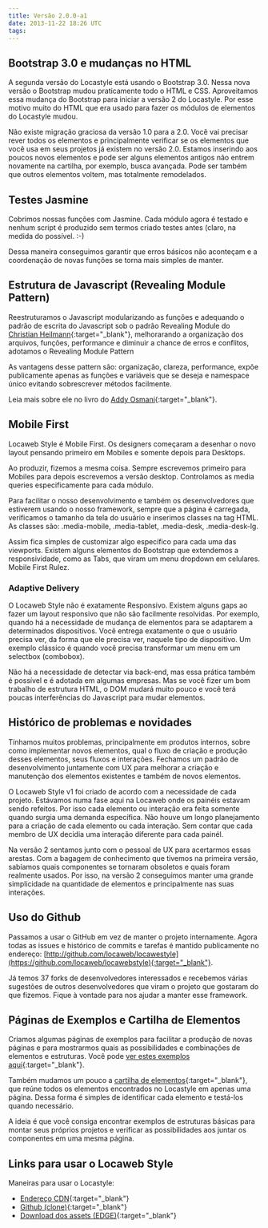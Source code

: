 ```yaml
---
title: Versão 2.0.0-a1
date: 2013-11-22 18:26 UTC
tags:
---
```


## Bootstrap 3.0 e mudanças no HTML
A segunda versão do Locastyle está usando o Bootstrap 3.0. Nessa nova versão o Bootstrap mudou praticamente todo o HTML e CSS.
Aproveitamos essa mudança do Bootstrap para iniciar a versão 2 do Locastyle. Por esse motivo muito do HTML que era usado para fazer os módulos de elementos do Locastyle mudou.

Não existe migração graciosa da versão 1.0 para a 2.0. Você vai precisar rever todos os elementos e principalmente verificar se os elementos que você usa em seus projetos já existem no versão 2.0. Estamos inserindo aos poucos novos elementos e pode ser alguns elementos antigos não entrem novamente na cartilha, por exemplo, busca avançada. Pode ser também que outros elementos voltem, mas totalmente remodelados.

## Testes Jasmine
Cobrimos nossas funções com Jasmine.
Cada módulo agora é testado e nenhum script é produzido sem termos criado testes antes (claro, na medida do possível. :-)

Dessa maneira conseguimos garantir que erros básicos não aconteçam e a coordenação de novas funções se torna mais simples de manter.

## Estrutura de Javascript (Revealing Module Pattern)
Reestruturamos o Javascript modularizando as funções e adequando o padrão de escrita do Javascript sob o padrão Revealing Module do [Christian Heilmann](http://christianheilmann.com){:target="_blank"}, melhorarando a organização dos arquivos, funções, performance e diminuir a chance de erros e conflitos, adotamos o Revealing Module Pattern

As vantagens desse pattern são: organização, clareza, performance, expõe publicamente apenas as funções e variáveis que se deseja e namespace único evitando sobrescrever métodos facilmente.

Leia mais sobre ele no livro do [Addy Osmani](http://addyosmani.com/resources/essentialjsdesignpatterns/book/#revealingmodulepatternjavascript){:target="_blank"}.

## Mobile First
Locaweb Style é Mobile First. Os designers começaram a desenhar o novo layout pensando primeiro em Mobiles e somente depois para Desktops.

Ao produzir, fizemos a mesma coisa. Sempre escrevemos primeiro para Mobiles para depois escrevemos a versão desktop. Controlamos as media queries especificamente para cada módulo.

Para facilitar o nosso desenvolvimento e também os desenvolvedores que estiverem usando o nosso framework, sempre que a página é carregada, verificamos o tamanho da tela do usuário e inserimos classes na tag HTML. As classes são: .media-mobile, .media-tablet, .media-desk, .media-desk-lg.

Assim fica simples de customizar algo específico para cada uma das viewports.
Existem alguns elementos do Bootstrap que extendemos a responsividade, como as Tabs, que viram um menu dropdown em celulares. Mobile First Rulez.

### Adaptive Delivery
O Locaweb Style não é exatamente Responsivo. Existem alguns gaps ao fazer um layout responsivo que não são facilmente resolvidas. Por exemplo, quando há a necessidade de mudança de elementos para se adaptarem a determinados dispositivos. Você entrega exatamente o que o usuário precisa ver, da forma que ele precisa ver, naquele tipo de dispositivo.
Um exemplo clássico é quando você precisa transformar um menu em um selectbox (combobox).

Não há a necessidade de detectar via back-end, mas essa prática também é possível e é adotada em algumas empresas. Mas se você fizer um bom trabalho de estrutura HTML, o DOM mudará muito pouco e você terá poucas interferências do Javascript para mudar elementos.

## Histórico de problemas e novidades
Tínhamos muitos problemas, principalmente em produtos internos, sobre como implementar novos elementos, qual o fluxo de criação e produção desses elementos, seus fluxos e interações. Fechamos um padrão de desenvolvimento juntamente com UX para melhorar a criação e manutenção dos elementos existentes e também de novos elementos.

O Locaweb Style v1 foi criado de acordo com a necessidade de cada projeto. Estávamos numa fase aqui na Locaweb onde os painéis estavam sendo refeitos. Por isso cada elemento ou interação era feita somente quando surgia uma demanda específica. Não houve um longo planejamento para a criação de cada elemento ou cada interação. Sem contar que cada membro de UX decidia uma interação diferente para cada painél.

Na versão 2 sentamos junto com o pessoal de UX para acertarmos essas arestas. Com a bagagem de conhecimento que tivemos na primeira versão, sabíamos quais componentes se tornaram obsoletos e quais foram realmente usados. Por isso, na versão 2 conseguimos manter uma grande simplicidade na quantidade de elementos e principalmente nas suas interações.

## Uso do Github
Passamos a usar o GitHub em vez de manter o projeto internamente. Agora todas as issues e histórico de commits e tarefas é mantido publicamente no endereço: [http://github.com/locaweb/locawestyle](https://github.com/locaweb/locawebstyle){:target="_blank"}.

Já temos 37 forks de desenvolvedores interessados e recebemos várias sugestões de outros desenvolvedores que viram o projeto que gostaram do que fizemos. Fique à vontade para nos ajudar a manter esse framework.

## Páginas de Exemplos e Cartilha de Elementos
Criamos algumas páginas de exemplos para facilitar a produção de novas páginas e para mostrarmos quais as possibilidades e combinações de elementos e estruturas. Você pode [ver estes exemplos aqui](http://locaweb.github.io/locawebstyle/manual/exemplos){:target="_blank"}.

Também mudamos um pouco a [cartilha de elementos](http://locaweb.github.io/locawebstyle/manual/elementos){:target="_blank"}, que reúne todos os elementos encontrados no Locastyle em apenas uma página. Dessa forma é simples de identificar cada elemento e testá-los quando necessário.

A ideia é que você consiga encontrar exemplos de estruturas básicas para montar seus próprios projetos e verificar as possibilidades aos juntar os componentes em uma mesma página.

## Links para usar o Locaweb Style
Maneiras para usar o Locastyle:

*   [Endereço CDN](http://locaweb.github.io/locawebstyle/manual/introducao/como-usar){:target="_blank"}
*   [Github (clone)](https://github.com/locaweb/locawebstyle){:target="_blank"}
*   [Download dos assets (EDGE)](http://developer.locaweb.com.br/assets/edge.zip){:target="_blank"}